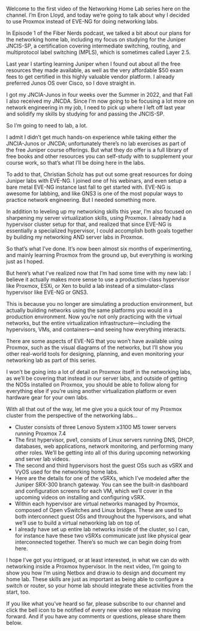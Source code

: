 Welcome to the first video of the Networking Home Lab series here on the channel. I’m Eron Lloyd, and today we’re going to talk about why I decided to use Proxmox instead of EVE-NG for doing networking labs.

In Episode 1 of the Fiber Nerds podcast, we talked a bit about our plans for the networking home lab, including my focus on studying for the Juniper JNCIS-SP, a certification covering intermediate switching, routing, and multiprotocol label switching (MPLS), which is sometimes called Layer 2.5.

Last year I starting learning Juniper when I found out about all the free resources they made available, as well as the very affordable $50 exam fees to get certified in this highly valuable vendor platform. I already preferred Junos OS over Cisco, so I dove straight in.

I got my JNCIA-Junos in four weeks over the Summer in 2022, and that Fall I also received my JNCDA. Since I’m now going to be focusing a lot more on network engineering in my job, I need to pick up where I left off last year and solidify my skills by studying for and passing the JNCIS-SP.

So I’m going to need to lab, a lot.

I admit I didn’t get much hands-on experience while taking either the JNCIA-Junos or JNCDA; unfortunately there’s no lab exercises as part of the free Juniper course offerings. But what they do offer is a full library of free books and other resources you can self-study with to supplement your course work, so that’s what I’ll be doing here in the labs.

To add to that, Christian Scholz has put out some great resources for doing Juniper labs with EVE-NG. I joined one of his webinars, and even setup a bare metal EVE-NG instance last fall to get started with. EVE-NG is awesome for labbing, and like GNS3 is one of the most popular ways to practice network engineering. But I needed something more.

In addition to leveling up my networking skills this year, I’m also focused on sharpening my server virtualization skills, using Proxmox. I already had a hypervisor cluster setup for that, and realized that since EVE-NG is essentially a specialized hypervisor, I could accomplish both goals together by building my networking AND server labs in Proxmox.

So that’s what I’ve done. It’s now been almost six months of experimenting, and mainly learning Proxmox from the ground up, but everything is working just as I hoped.

But here’s what I’ve realized now that I’m had some time with my new lab: I believe it actually makes more sense to use a production-class hypervisor like Proxmox, ESXi, or Xen to build a lab instead of a simulator-class hypervisor like EVE-NG or GNS3.

This is because you no longer are simulating a production environment, but actually building networks using the same platforms you would in a production environment. Now you’re not only practicing with the virtual networks, but the entire virtualization infrastructure—including the hypervisors, VMs, and containers—and seeing how everything interacts.

There are some aspects of EVE-NG that you won’t have available using Proxmox, such as the visual diagrams of the networks, but I’ll show you other real-world tools for designing, planning, and even monitoring your networking lab as part of this series.

I won’t be going into a lot of detail on Proxmox itself in the networking labs, as we’ll be covering that instead in our server labs, and outside of getting the NOSs installed on Proxmox, you should be able to follow along for everything else if you’re using another virtualization platform or even hardware gear for your own labs.

With all that out of the way, let me give you a quick tour of my Proxmox cluster from the perspective of the networking labs…

- Cluster consists of three Lenovo System x3100 M5 tower servers running Proxmox 7.4
- The first hypervisor, pve1, consists of Linux servers running DNS, DHCP, databases, web applications, network monitoring, and performing many other roles. We’ll be getting into all of this during upcoming networking and server lab videos.
- The second and third hypervisors host the guest OSs such as vSRX and VyOS used for the networking home labs.
- Here are the details for one of the vSRXs, which I’ve modeled after the Juniper SRX-300 branch gateway. You can see the built-in dashboard and configuration screens for each VM, which we’ll cover in the upcoming videos on installing and configuring vSRX.
- Within each hypervisor are virtual networks managed by Proxmox, composed of Open vSwitches and Linux bridges. These are used to both interconnect guest OSs and throughout the hypervisors, and what we’ll use to build a virtual networking lab on top of.
- I already have set up entire lab networks inside of the cluster, so I can, for instance have these two vSRXs communicate just like physical gear interconnected together. There’s so much we can begin doing from here.

I hope I’ve got you intrigued, or at least interested, in what we can do with networking inside a Proxmox hypervisor. In the next video, I’m going to show you how I’m using Netbox and draw.io to design and document my home lab. These skills are just as important as being able to configure a switch or router, so your home lab should integrate these activities from the start, too.

If you like what you’ve heard so far, please subscribe to our channel and click the bell icon to be notified of every new video we release moving forward. And if you have any comments or questions, please share them below.